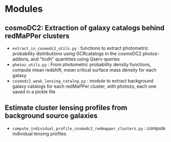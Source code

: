 # Modules
## cosmoDC2: Extraction of galaxy catalogs behind redMaPPer clusters
- `extract_in_cosmodc2_utils.py` : functions to extract photometric probability distributions using GCRcatalogs in the cosmoDC2 photoz-addons, and "truth" quantities using Qserv queries
- `photoz_utils.py` : From photometric probability density functions, compute mean redshift, mean critical surface mass density for each galaxy
- `cosmodc2_weak_lensing_catalog.py` : module to extract background galaxy catalogs for each redMaPPer cluster, with photozs, each one saved in a pickle file
## Estimate cluster lensing profiles from background source galaxies
- `compute_individual_profile_cosmodc2_redmapper_clusters.py` : compute individual lensing profiles 
